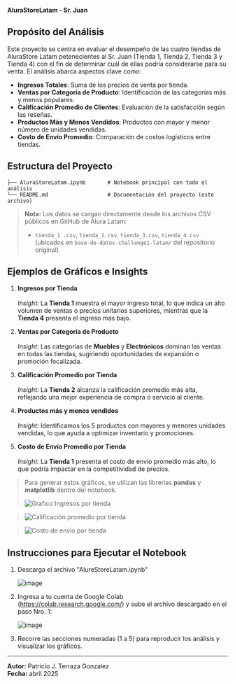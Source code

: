 **AluraStoreLatam - Sr. Juan**

## Propósito del Análisis

Este proyecto se centra en evaluar el desempeño de las cuatro tiendas de AluraStore Latam petenecientes al Sr. Juan (Tienda 1, Tienda 2, Tienda 3 y Tienda 4) con el fin de determinar cuál de ellas podría considerarse para su venta. El análisis abarca aspectos clave como:

- **Ingresos Totales**: Suma de los precios de venta por tienda.
- **Ventas por Categoría de Producto**: Identificación de las categorías más y menos populares.
- **Calificación Promedio de Clientes**: Evaluación de la satisfacción según las reseñas.
- **Productos Más y Menos Vendidos**: Productos con mayor y menor número de unidades vendidas.
- **Costo de Envío Promedio**: Comparación de costos logísticos entre tiendas.

## Estructura del Proyecto

```
├── AluraStoreLatam.ipynb       # Notebook principal con todo el análisis
└── README.md                   # Documentación del proyecto (este archivo)
```

> **Nota:** Los datos se cargan directamente desde los archivos CSV públicos en GitHub de Alura Latam:
>
> - `tienda_1 .csv`, `tienda_2.csv`, `tienda_3.csv`, `tienda_4.csv` (ubicados en `base-de-datos-challenge1-latam/` del repositorio original).

## Ejemplos de Gráficos e Insights

1. **Ingresos por Tienda**\
   \
   *Insight:* La **Tienda 1** muestra el mayor ingreso total, lo que indica un alto volumen de ventas o precios unitarios superiores, mientras que la **Tienda 4** presenta el ingreso más bajo.

2. **Ventas por Categoría de Producto**\
   \
   *Insight:* Las categorías de **Muebles** y **Electrónicos** dominan las ventas en todas las tiendas, sugiriendo oportunidades de expansión o promoción focalizada.

3. **Calificación Promedio por Tienda**\
   \
   *Insight:* La **Tienda 2** alcanza la calificación promedio más alta, reflejando una mejor experiencia de compra o servicio al cliente.

4. **Productos más y menos vendidos**\
   \
   *Insight:* Identificamos los 5 productos con mayores y menores unidades vendidas, lo que ayuda a optimizar inventario y promociones.

5. **Costo de Envío Promedio por Tienda**\
   \
   *Insight:* La **Tienda 1** presenta el costo de envío promedio más alto, lo que podría impactar en la competitividad de precios.

> Para generar estos gráficos, se utilizan las librerías **pandas** y **matplotlib** dentro del notebook.

>![Grafico Ingresos por tienda](https://github.com/user-attachments/assets/d485882b-36b2-4a9f-8dd3-b45c0de62d1a)

>![Calificación promedio por tienda](https://github.com/user-attachments/assets/bde85ccd-615e-4c7d-9402-244c4f1f4f81)

> ![Costo de envio por tienda](https://github.com/user-attachments/assets/d2f3dcdf-0a5e-42c0-aff5-4d90e0275b03)


## Instrucciones para Ejecutar el Notebook

1. Descarga el archivo "AlureStoreLatam.ipynb"

   ![image](https://github.com/user-attachments/assets/2fcdb65f-5f1f-4994-99ef-a8f327b117db)

   
2. Ingresa a tu cuenta de Google Colab (https://colab.research.google.com/) y sube el archivo descargado en el paso Nro. 1:
   
   ![image](https://github.com/user-attachments/assets/574f817e-e37e-459d-8e42-f30b07a1cb50)


3. Recorre las secciones numeradas (1 a 5) para reproducir los análisis y visualizar los gráficos.

---

**Autor:** Patricio J. Terraza Gonzalez\
**Fecha:** abril 2025

